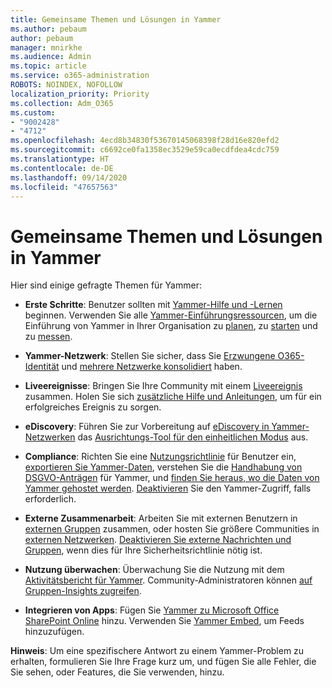 ```yaml
---
title: Gemeinsame Themen und Lösungen in Yammer
ms.author: pebaum
author: pebaum
manager: mnirkhe
ms.audience: Admin
ms.topic: article
ms.service: o365-administration
ROBOTS: NOINDEX, NOFOLLOW
localization_priority: Priority
ms.collection: Adm_O365
ms.custom:
- "9002428"
- "4712"
ms.openlocfilehash: 4ecd8b34830f53670145068398f28d16e820efd2
ms.sourcegitcommit: c6692ce0fa1358ec3529e59ca0ecdfdea4cdc759
ms.translationtype: HT
ms.contentlocale: de-DE
ms.lasthandoff: 09/14/2020
ms.locfileid: "47657563"
---
```

# <a name="yammer-common-issues-and-resolutions"></a>Gemeinsame Themen und Lösungen in Yammer

Hier sind einige gefragte Themen für Yammer:

- **Erste Schritte**: Benutzer sollten mit [Yammer-Hilfe und -Lernen](https://support.office.com/yammer) beginnen. Verwenden Sie alle [Yammer-Einführungsressourcen](https://aka.ms/yamresources), um die Einführung von Yammer in Ihrer Organisation zu [planen](https://aka.ms/YamSuccessGuide), zu [starten](https://aka.ms/YamLaunchPlaybook) und zu [messen](https://aka.ms/YamMeasureSuccesGuide). 

- **Yammer-Netzwerk**: Stellen Sie sicher, dass Sie [Erzwungene O365-Identität](https://docs.microsoft.com/yammer/configure-your-yammer-network/enforce-office-365-identity) und [mehrere Netzwerke konsolidiert](https://docs.microsoft.com/yammer/configure-your-yammer-network/consolidate-multiple-yammer-networks) haben. 

- **Liveereignisse**: Bringen Sie Ihre Community mit einem [Liveereignis](https://docs.microsoft.com/yammer/manage-yammer-groups/yammer-live-events) zusammen. Holen Sie sich [zusätzliche Hilfe und Anleitungen](https://resources.techcommunity.microsoft.com/live-events/assistance/), um für ein erfolgreiches Ereignis zu sorgen. 

- **eDiscovery**: Führen Sie zur Vorbereitung auf [eDiscovery in Yammer-Netzwerken](https://docs.microsoft.com/yammer/manage-security-and-compliance/overview-of-ediscovery) das [Ausrichtungs-Tool für den einheitlichen Modus](https://docs.microsoft.com/yammer/configure-your-yammer-network/overview-native-mode) aus. 

- **Compliance**: Richten Sie eine [Nutzungsrichtlinie](https://docs.microsoft.com/yammer/manage-security-and-compliance/set-up-a-usage-policy) für Benutzer ein, [exportieren Sie Yammer-Daten](https://docs.microsoft.com/yammer/manage-security-and-compliance/export-yammer-enterprise-data), verstehen Sie die [Handhabung von DSGVO-Anträgen](https://docs.microsoft.com/yammer/manage-security-and-compliance/gdpr-requests-in-yammer-enterprise) für Yammer, und [finden Sie heraus, wo die Daten von Yammer gehostet werden](https://docs.microsoft.com/yammer/manage-security-and-compliance/data-residency). [Deaktivieren](https://docs.microsoft.com/yammer/manage-yammer-users/turn-off-user-access) Sie den Yammer-Zugriff, falls erforderlich.

- **Externe Zusammenarbeit**: Arbeiten Sie mit externen Benutzern in [externen Gruppen](https://docs.microsoft.com/yammer/work-with-external-users/create-and-manage-external-groups) zusammen, oder hosten Sie größere Communities in [externen Netzwerken](https://docs.microsoft.com/yammer/work-with-external-users/create-and-manage-an-external-network). [Deaktivieren Sie externe Nachrichten und Gruppen](https://docs.microsoft.com/yammer/work-with-external-users/disable-external-messaging), wenn dies für Ihre Sicherheitsrichtlinie nötig ist.

- **Nutzung überwachen**: Überwachung Sie die Nutzung mit dem [Aktivitätsbericht für Yammer](https://docs.microsoft.com/microsoft-365/admin/activity-reports/yammer-activity-report). Community-Administratoren können [auf Gruppen-Insights zugreifen](https://support.office.com/article/view-group-insights-in-yammer-73f9fa6d-d442-4f25-9194-d5317c9328ab).

- **Integrieren von Apps**: Fügen Sie [Yammer zu Microsoft Office SharePoint Online](https://docs.microsoft.com/yammer/integrate-yammer-with-other-apps/embed-a-feed-into-a-sharepoint-site) hinzu. Verwenden Sie [Yammer Embed](https://developer.yammer.com/docs/embed), um Feeds hinzuzufügen. 

**Hinweis**: Um eine spezifischere Antwort zu einem Yammer-Problem zu erhalten, formulieren Sie Ihre Frage kurz um, und fügen Sie alle Fehler, die Sie sehen, oder Features, die Sie verwenden, hinzu.
